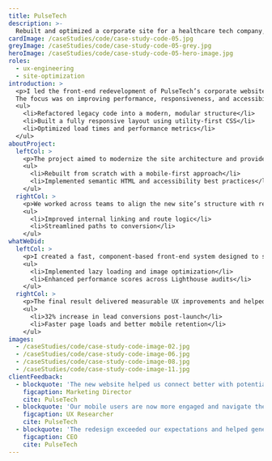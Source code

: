 ```yaml
---
title: PulseTech
description: >-
  Rebuilt and optimized a corporate site for a healthcare tech company, focusing on responsive architecture, frontend performance, and scalable code structure.
cardImage: /caseStudies/code/case-study-code-05.jpg
greyImage: /caseStudies/code/case-study-code-05-grey.jpg
heroImage: /caseStudies/code/case-study-code-05-hero-image.jpg
roles:
  - ux-engineering
  - site-optimization
introduction: >
  <p>I led the front-end redevelopment of PulseTech’s corporate website, a growing healthcare technology company. 
  The focus was on improving performance, responsiveness, and accessibility across devices while supporting marketing-driven lead generation goals.</p>
  <ul>
    <li>Refactored legacy code into a modern, modular structure</li>
    <li>Built a fully responsive layout using utility-first CSS</li>
    <li>Optimized load times and performance metrics</li>
  </ul>
aboutProject:
  leftCol: >
    <p>The project aimed to modernize the site architecture and provide a flexible foundation for future content and feature expansion.</p>
    <ul>
      <li>Rebuilt from scratch with a mobile-first approach</li>
      <li>Implemented semantic HTML and accessibility best practices</li>
    </ul>
  rightCol: >
    <p>We worked across teams to align the new site’s structure with real user journeys and product awareness goals.</p>
    <ul>
      <li>Improved internal linking and route logic</li>
      <li>Streamlined paths to conversion</li>
    </ul>
whatWeDid:
  leftCol: >
    <p>I created a fast, component-based front-end system designed to scale with marketing needs and new product releases.</p>
    <ul>
      <li>Implemented lazy loading and image optimization</li>
      <li>Enhanced performance scores across Lighthouse audits</li>
    </ul>
  rightCol: >
    <p>The final result delivered measurable UX improvements and helped the team convert more visitors into leads.</p>
    <ul>
      <li>32% increase in lead conversions post-launch</li>
      <li>Faster page loads and better mobile retention</li>
    </ul>
images:
  - /caseStudies/code/case-study-code-image-02.jpg
  - /caseStudies/code/case-study-code-image-06.jpg
  - /caseStudies/code/case-study-code-image-08.jpg
  - /caseStudies/code/case-study-code-image-11.jpg
clientFeedback:
  - blockquote: 'The new website helped us connect better with potential clients, improving communication and trust through its clear messaging and professional design.'
    figcaption: Marketing Director
    cite: PulseTech
  - blockquote: 'Our mobile users are now more engaged and navigate the site more easily, thanks to the responsive layout and streamlined user experience.'
    figcaption: UX Researcher
    cite: PulseTech
  - blockquote: 'The redesign exceeded our expectations and helped generate more leads by attracting the right audience and simplifying the conversion process.'
    figcaption: CEO
    cite: PulseTech
---
```


